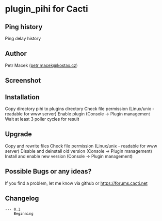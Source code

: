 # plugin_pihi for Cacti

## Ping history
Ping delay history

## Author
Petr Macek (petr.macek@kostax.cz)

## Screenshot

## Installation
Copy directory pihi to plugins directory
Check file permission (Linux/unix - readable for www server)
Enable plugin (Console -> Plugin management
Wait at least 3 poller cycles for result
    
## Upgrade    
Copy and rewrite files
Check file permission (Linux/unix - readable for www server)
Disable and deinstall old version (Console -> Plugin management) 
Install and enable new version (Console -> Plugin management) 
    
## Possible Bugs or any ideas?
If you find a problem, let me know via github or https://forums.cacti.net
   

## Changelog
	--- 0.1
		Beginning


